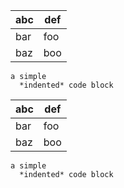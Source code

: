 abc | def
--- | ---
bar | foo
baz | boo
    a simple
      *indented* code block

   abc | def
   --- | ---
   bar | foo
   baz | boo
    a simple
      *indented* code block
